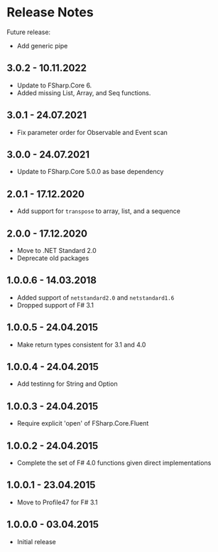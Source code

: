 # Release Notes

Future release:

* Add generic pipe

## 3.0.2 - 10.11.2022

* Update to FSharp.Core 6.
* Added missing List, Array, and Seq functions.

## 3.0.1 - 24.07.2021

* Fix parameter order for Observable and Event scan

## 3.0.0 - 24.07.2021

* Update to FSharp.Core 5.0.0 as base dependency

## 2.0.1 - 17.12.2020

* Add support for `transpose` to array, list, and a sequence

## 2.0.0 - 17.12.2020

* Move to .NET Standard 2.0
* Deprecate old packages

## 1.0.0.6 - 14.03.2018

* Added support of `netstandard2.0` and `netstandard1.6`
* Dropped support of F# 3.1

## 1.0.0.5 - 24.04.2015

* Make return types consistent for 3.1 and 4.0

## 1.0.0.4 - 24.04.2015

* Add testinng for String and Option

## 1.0.0.3 - 24.04.2015

* Require explicit 'open' of FSharp.Core.Fluent

## 1.0.0.2 - 24.04.2015

* Complete the set of F# 4.0 functions given direct implementations

## 1.0.0.1 - 23.04.2015

* Move to Profile47 for F# 3.1

## 1.0.0.0 - 03.04.2015

* Initial release
